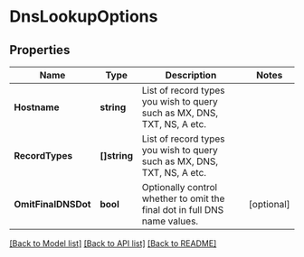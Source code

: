 # DnsLookupOptions

## Properties

Name | Type | Description | Notes
------------ | ------------- | ------------- | -------------
**Hostname** | **string** | List of record types you wish to query such as MX, DNS, TXT, NS, A etc. | 
**RecordTypes** | **[]string** | List of record types you wish to query such as MX, DNS, TXT, NS, A etc. | 
**OmitFinalDNSDot** | **bool** | Optionally control whether to omit the final dot in full DNS name values. | [optional] 

[[Back to Model list]](../README#documentation-for-models) [[Back to API list]](../README#documentation-for-api-endpoints) [[Back to README]](../README)


